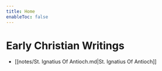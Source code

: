 ```yaml
---
title: Home
enableToc: false
---
```


# Early Christian Writings
- [[notes/St. Ignatius Of Antioch.md|St. Ignatius Of Antioch]]
